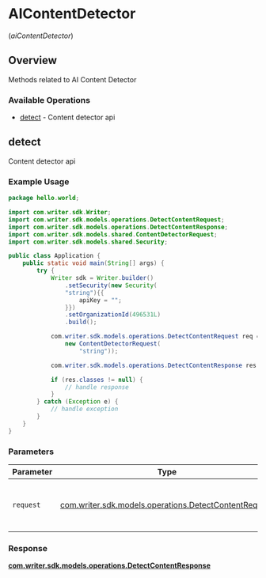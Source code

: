 # AIContentDetector
(*aiContentDetector*)

## Overview

Methods related to AI Content Detector

### Available Operations

* [detect](#detect) - Content detector api

## detect

Content detector api

### Example Usage

```java
package hello.world;

import com.writer.sdk.Writer;
import com.writer.sdk.models.operations.DetectContentRequest;
import com.writer.sdk.models.operations.DetectContentResponse;
import com.writer.sdk.models.shared.ContentDetectorRequest;
import com.writer.sdk.models.shared.Security;

public class Application {
    public static void main(String[] args) {
        try {
            Writer sdk = Writer.builder()
                .setSecurity(new Security(
                "string"){{
                    apiKey = "";
                }})
                .setOrganizationId(496531L)
                .build();

            com.writer.sdk.models.operations.DetectContentRequest req = new DetectContentRequest(
                new ContentDetectorRequest(
                    "string"));

            com.writer.sdk.models.operations.DetectContentResponse res = sdk.aiContentDetector.detect(req);

            if (res.classes != null) {
                // handle response
            }
        } catch (Exception e) {
            // handle exception
        }
    }
}
```

### Parameters

| Parameter                                                                                                | Type                                                                                                     | Required                                                                                                 | Description                                                                                              |
| -------------------------------------------------------------------------------------------------------- | -------------------------------------------------------------------------------------------------------- | -------------------------------------------------------------------------------------------------------- | -------------------------------------------------------------------------------------------------------- |
| `request`                                                                                                | [com.writer.sdk.models.operations.DetectContentRequest](../../models/operations/DetectContentRequest.md) | :heavy_check_mark:                                                                                       | The request object to use for the request.                                                               |


### Response

**[com.writer.sdk.models.operations.DetectContentResponse](../../models/operations/DetectContentResponse.md)**

